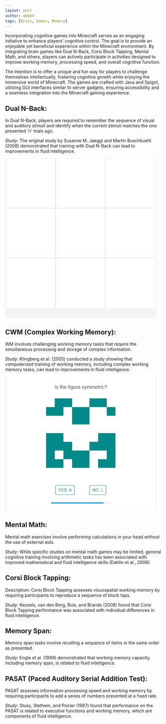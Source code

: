 ```yaml
---
layout: post
author: qbb84
tags: [Brain, Games, Memory]
---
```


Incorporating cognitive games into Minecraft serves as an engaging initiative to enhance players' cognitive control. The goal is to provide an enjoyable yet beneficial experience within the Minecraft environment. By integrating brain games like Dual N-Back, Corsi Block Tapping, Mental Math, and others, players can actively participate in activities designed to improve working memory, processing speed, and overall cognitive function.

The intention is to offer a unique and fun way for players to challenge themselves intellectually, fostering cognitive growth while enjoying the immersive world of Minecraft. The games are crafted with Java and Spigot, utilizing GUI interfaces similar to server gadgets, ensuring accessibility and a seamless integration into the Minecraft gaming experience.

## Dual N-Back:

<p>In Dual N-Back, players are required to remember the sequence of visual and auditory stimuli and identify when the current stimuli matches the one presented 'n' trials ago.</p>
<p><i> Study:</i> The original study by Susanne M. Jaeggi and Martin Buschkuehl (2008) demonstrated that training with Dual N-Back
can lead to improvements in fluid intelligence. </p>

<img src="/images/dualnback2.gif">

## CWM (Complex Working Memory):

<p>WM involves challenging working memory tasks that require the simultaneous processing and storage of complex information. </p>
<p><i> Study:</i> Klingberg et al. (2005) conducted a study showing that computerized training of working memory, including complex working memory tasks, can lead to improvements in fluid intelligence.</p>

<img src="/images/cwm.gif">

## Mental Math:

<p>Mental math exercises involve performing calculations in your head without the use of external aids. </p>
<p><i> Study:</i> While specific studies on mental math games may be limited, general cognitive training involving arithmetic tasks has been associated with improved mathematical and fluid intelligence skills (Dahlin et al., 2008). </p>

## Corsi Block Tapping:

<p>Description: Corsi Block Tapping assesses visuospatial working memory by requiring participants to reproduce a sequence of block taps. </p>
<p><i> Study:</i> Kessels, van den Berg, Ruis, and Brands (2008) found that Corsi Block Tapping performance was associated with individual differences in fluid intelligence. </p>

## Memory Span:

<p>Memory span tasks involve recalling a sequence of items in the same order as presented. </p>
<p><i> Study:</i> Engle et al. (1999) demonstrated that working memory capacity, including memory span, is related to fluid intelligence. </p>

## PASAT (Paced Auditory Serial Addition Test):

<p>PASAT assesses information processing speed and working memory by requiring participants to add a series of numbers presented at a fixed rate. </p>
<p><i> Study:</i> Stuss, Stethem, and Poirier (1987) found that performance on the PASAT is related to executive functions and working memory, which are components of fluid intelligence. </p>
